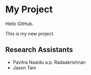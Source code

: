 # My Project

Hello GitHub.

This is my new project.

## Research Assistants


* Pavitra Naaidu a.p. Radaakrishnan
* Jason Tam

